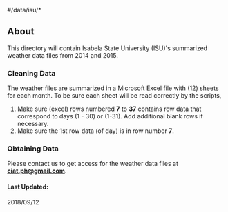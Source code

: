 #/data/isu/*
<br>


## About

This directory will contain Isabela State University (ISU)'s summarized weather data files from 2014 and 2015. 

### Cleaning Data

The weather files are summarized in a Microsoft Excel file with (12) sheets for each month. To be sure each sheet will be read correctly by the scripts,

1. Make sure (excel) rows numbered **7** to **37** contains row data that correspond to days (1 - 30) or (1-31). Add additional blank rows if necessary.
2. Make sure the 1st row data (of day) is in row number **7**.


### Obtaining Data

Please contact us to get access for the weather data files at **ciat.ph@gmail.com**.

#### Last Updated: 
2018/09/12